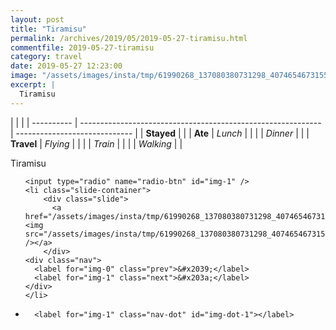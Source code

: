 ```yaml
---
layout: post
title: "Tiramisu"
permalink: /archives/2019/05/2019-05-27-tiramisu.html
commentfile: 2019-05-27-tiramisu
category: travel
date: 2019-05-27 12:23:00
image: "/assets/images/insta/tmp/61990268_137080380731298_4074654673155577388_n_17854443793428388.jpg"
excerpt: |
  Tiramisu
---
```


|            |                                                              |
| ---------- | ------------------------------------------------------------ | ----------------------------- |
| **Stayed** |  |
| **Ate**    | _Lunch_                                                      |          |
|            | _Dinner_                                                     |          |
| **Travel** | _Flying_                                                     |          |
|            | _Train_                                                      |          |
|            | _Walking_                                                    |          |


Tiramisu


<ul class="slides">

    <input type="radio" name="radio-btn" id="img-1" />
    <li class="slide-container">
        <div class="slide">
          <a href="/assets/images/insta/tmp/61990268_137080380731298_4074654673155577388_n_17854443793428388.jpg"><img src="/assets/images/insta/tmp/61990268_137080380731298_4074654673155577388_n_17854443793428388.jpg" /></a>
        </div>
    <div class="nav">
      <label for="img-0" class="prev">&#x2039;</label>
      <label for="img-1" class="next">&#x203a;</label>
    </div>
    </li>
			
<li class="nav-dots">

      <label for="img-1" class="nav-dot" id="img-dot-1"></label>

</li>
</ul>        
             

		